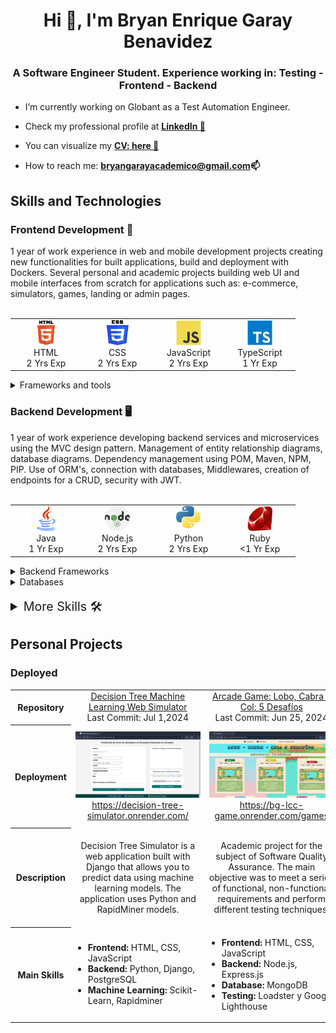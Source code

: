 <h1 align="center">Hi 👋, I'm Bryan Enrique Garay Benavidez</h1>
<h3 align="center">A Software Engineer Student. Experience working in: Testing - Frontend - Backend</h3>

- I’m currently working on Globant as a Test Automation Engineer.

- Check my professional profile at **<a href="https://www.linkedin.com/in/bg99astro/" target="_blank" rel="nofollow">LinkedIn 💼</a>**

- You can visualize my **<a href="https://www.canva.com/design/DAFsATEDU_4/RKKjNPBKEMcvp4DxJjnp9w/edit?utm_content=DAFsATEDU_4&utm_campaign=designshare&utm_medium=link2&utm_source=sharebutton" target="_blank" rel="nofollow">CV: here 📑 </a>**

- How to reach me: **bryangarayacademico@gmail.com📫** 

<h2 align="left">Skills and Technologies</h2>

<h3 align="left">Frontend Development 📱</h3>
1 year of work experience in web and mobile development projects creating new functionalities for built applications, build and deployment with Dockers. Several personal and academic projects building web UI and mobile interfaces from scratch for applications such as: e-commerce, simulators, games, landing or admin pages.
<br />
<br />
<table border-collapse="collapse">
  <tr>
    <td align="center" width="100">
      <span>
        <img src="./icons/html.svg" alt="html" width="40" height="40"/><br />
        HTML<br />
        2&nbsp;Yrs&nbsp;Exp
      </span>
    </td>
    <td align="center" width="100">
      <span>
        <img src="./icons/css.png" alt="css" width="40" height="40"/><br />
        CSS<br />
        2&nbsp;Yrs&nbsp;Exp
      </span>
    </td>
    <td align="center" width="100">
      <span>
        <img src="./icons/js.svg" alt="javascript" width="40" height="40"/><br />
        JavaScript<br />
        2&nbsp;Yrs&nbsp;Exp
      </span>
    </td>
    <td align="center" width="100">
      <span>
        <img src="./icons/ts.svg" alt="typescript" width="40" height="40"/><br />
        TypeScript<br />
        1&nbsp;Yr&nbsp;Exp
      </span>
    </td>
  </tr>
</table>

<details>
  <summary>Frameworks and tools</summary>
  <br />
  <table>
    <tr>
      <th>Web UI</th>
      <td align="center" width="100">
        <span>
          <img src="./icons/react.svg" alt="react" width="40" height="40"/><br />
          React<br />
          2&nbsp;Yrs&nbsp;Exp
        </span>
      </td>
      <td align="center" width="100">
        <span>
          <img src="./icons/angular.svg" alt="angular" width="40" height="40"/><br />
          Angular<br />
          1&nbsp;Yr&nbsp;Exp
        </span>
      </td>
      <td align="center" width="100">
        <span>
          <img src="./icons/next.svg" alt="nextjs" width="40" height="40"/><br />
          Next.js<br />
          1&nbsp;Yr&nbsp;Exp
        </span>
      </td>
      <td align="center" width="100">
        <span>
          <img src="./icons/tailwind.svg" alt="tailwind" width="40" height="40"/><br />
          TailwindCSS<br />
          1&nbsp;Yr&nbsp;Exp
        </span>
      </td>
      <td align="center" width="100">
        <span>
          <img src="./icons/vite.png" alt="vite" width="40" height="40"/><br />
          Vite<br />
          1&nbsp;Yr&nbsp;Exp
        </span>
      </td>
    </tr>
    <tr>
      <th>Mobile</th>
      <td align="center" width="100">
        <span>
          <img src="./icons/react-native.svg" alt="react native" width="40" height="40"/><br />
          React Native<br />
          1&nbsp;Yr&nbsp;Exp
        </span>
      </td>
      <td align="center" width="100">
        <span>
          <img src="./icons/ionic.png" alt="ionic" width="40" height="40"/><br />
          Ionic<br />
          1&nbsp;Yr&nbsp;Exp
        </span>
      </td>
      <td align="center" width="100">
        <span>
          <img src="./icons/android.png" alt="android" width="40" height="40"/><br />
          Android<br />
          1&nbsp;Yr&nbsp;Exp
        </span>
      </td>
      <td align="center" width="100">
        <span>
          <img src="./icons/android-studio.png" alt="android" width="40" height="40"/><br />
          Android Studio<br />
          1&nbsp;Yr&nbsp;Exp
        </span>
      </td>
      <td align="center" width="100">
        <span>
        </span>
      </td>
    </tr>
  </table>
</details>

<h3 align="left">Backend Development 🖥</h3>
1 year of work experience developing backend services and microservices using the MVC design pattern. Management of entity relationship diagrams, database diagrams. Dependency management using POM, Maven, NPM, PIP.  Use of ORM's, connection with databases, Middlewares, creation of endpoints for a CRUD, security with JWT.
<br />
<br />
<table>
  <tr>
    <td align="center" width="100">
      <span>
        <img src="./icons/java.png" alt="java" width="40" height="40"/><br />
        Java<br />
        1&nbsp;Yr&nbsp;Exp
      </span>
    </td>
    <td align="center" width="100">
      <span>
        <img src="./icons/node.png" alt="nodejs" width="40" height="40"/><br />
        Node.js<br />
        2&nbsp;Yrs&nbsp;Exp
      </span>
    </td>
    <td align="center" width="100">
      <span>
        <img src="./icons/python.png" alt="python" width="40" height="40"/><br />
        Python<br />
        2&nbsp;Yrs&nbsp;Exp
      </span>
    </td>
    <td align="center" width="100">
      <span>
        <img src="./icons/ruby.png" alt="ruby" width="40" height="40"/><br />
        Ruby<br />
        <1&nbsp;Yr&nbsp;Exp
      </span>
    </td>
  </tr>
</table>

<details>
  <summary>Backend Frameworks</summary>
  <br />
  <table>
    <tr>
      <td align="center" width="100">
        <span>
          <img src="./icons/spring.png" alt="spring boot" width="40" height="40"/><br />
          Spring Boot<br />
          1&nbsp;Yr&nbsp;Exp
        </span>
      </td>
      <td align="center" width="100">
        <span>
          <img src="./icons/express.png" alt="express" width="40" height="40"/><br />
          Express<br />
          1&nbsp;Yr&nbsp;Exp
        </span>
      </td>
      <td align="center" width="100">
        <span>
          <img src="./icons/nest.svg" alt="nestjs" width="40" height="40"/><br />
          Nest.js<br />
          1&nbsp;Yr&nbsp;Exp
        </span>
      </td>
      <td align="center" width="100">
        <span>
          <img src="./icons/django.png" alt="django" width="40" height="40"/><br />
          Django<br />
          1&nbsp;Yr&nbsp;Exp
        </span>
      </td>
      <td align="center" width="100">
        <span>
          <img src="./icons/rails.png" alt="rails" width="40" height="40"/><br />
          Rails<br />
          <1&nbsp;Yrs&nbsp;Exp
        </span>
      </td>
    </tr>
  </table>
</details>

<details>
  <summary>Databases</summary>
  <br />
  <table>
    <tr>
      <th>SQL</th>
      <td align="center" width="100"> 
        <span>
          <img src="./icons/mysql.png" alt="mysql" width="40" height="40"/><br />
          MySQL<br />
          2&nbsp;Yrs&nbsp;Exp
        </span>
      </td>
      <td align="center" width="100">
        <span>
          <img src="./icons/postgre.svg" alt="postgresql" width="40" height="40"/><br />
          PostgreSQL<br />
          2&nbsp;Yrs&nbsp;Exp
        </span>
      </td>
      <td align="center" width="100">
        <span>
          <img src="./icons/sqlite.png" alt="sqlite" width="40" height="40"/><br />
          SQLite<br />
          1&nbsp;Yr&nbsp;Exp
        </span>
      </td>
    </tr>
    <tr>
      <th>NoSQL</th>
      <td align="center" width="100">
        <span>
          <img src="./icons/mongo.svg" alt="mongodb" width="40" height="40"/><br />
          MongoDB<br />
          1&nbsp;Yr&nbsp;Exp
        </span>
      </td>
      <td align="center" width="100"> 
        <span>
          <img src="./icons/dynamodb.svg" alt="dynamodb" width="40" height="40"/><br />
          DynamoDB<br />
          <1&nbsp;Yr&nbsp;Exp
        </span>
      </td>
      <td>
        <span>
        </span>
      </td>
    </tr>
  </table>
</details>
<br />
<details>
  <summary style="font-size: 1.4em;">
    More Skills 🛠️
  </summary>
  <h3 align="left">Testing 🧪</h3>
  Working experience in unit testing, functional, End2End, load, performance, accessibility testing at Globant. Creation of testing frameworks using Selenium, Playwright or Cypress following POM pattern. Planning, Design and Execution of Test Cases. Bugs reporting. 
  <br />
  <br />
  <details>
    <summary>Tables of technologies</summary>
    <br />
    <table>
      <tr>
        <th>Test Runners</th>
        <td align="center" width="100">
          <span>
            <img src="./icons/testng.png" alt="testng" width="40" height="40"/><br />
            TestNG<br />
            <1&nbsp;Yr&nbsp;Exp
          </span>
        </td>
        <td align="center" width="100">
          <span>
            <img src="./icons/junit.png" alt="junit" width="40" height="40"/><br />
            JUnit<br />
            1&nbsp;Yrs&nbsp;Exp
          </span>
        </td>
        <td>
          <span>
          </span>
        </td>
      </tr>
      <tr>
        <th>Web</th>
        <td align="center" width="100">
          <span>
            <img src="./icons/selenium.png" alt="selenium" width="40" height="40"/><br />
            Selenium<br />
            1&nbsp;Yr&nbsp;Exp
          </span>
        </td>
        <td align="center" width="100">
          <span>
            <img src="./icons/cypress.png" alt="cypress" width="40" height="40"/><br />
            Cypress<br />
            1&nbsp;Yr&nbsp;Exp
          </span>
        </td>
        <td align="center" width="100">
          <span>
            <img src="./icons/playwright.png" alt="playwright" width="40" height="40"/><br />
            Playwright<br />
            <1&nbsp;Yr&nbsp;Exp
          </span>
        </td>
      </tr>
      <tr>
        <th>Mobile</th>
        <td align="center" width="100">
          <span>
            <img src="./icons/appium.png" alt="appium" width="40" height="40"/><br />
            Appium<br />
            <1&nbsp;Yr&nbsp;Exp
          </span>
        </td>
        <td>
          <span>
          </span>
        </td>
        <td>
          <span>
          </span>
        </td>
      </tr>
      <tr>
        <th>API</th>
        <td align="center" width="100">
          <span>
            <img src="./icons/postman.svg" alt="postman" width="40" height="40"/><br />
            Postman<br />
            2&nbsp;Yrs&nbsp;Exp
          </span>
        </td>
        <td>
          <span>
          </span>
        </td>
        <td>
          <span>
          </span>
        </td>
      </tr>
    </table>
  </details>

  <h3 align="left">Industry-Specific Skills 🤖</h3>
  Theoretical bases and practice with machine learning algorithms for classification and clustering prediction problems.  Assembly and connection of electronic circuits connected to the IoT using Arduino and ESP32 boards, use of libraries and sensors as well as communication protocols such as HTTP and MQTT.
  <br />
  <br />
  <details>
    <summary>Tables of technologies</summary>
    <br />
    <table>
      <tr>
        <th>Data Analysis - Machine Learning</th>
        <td align="center" width="100">
          <span>
            <img src="./icons/pandas.png" alt="pandas" width="40" height="40"/><br />
            Pandas<br />
            2&nbsp;Yrs&nbsp;Exp
          </span>
        </td>
        <td align="center" width="100">
          <span>
            <img src="./icons/numpy.png" alt="numpy" width="40" height="40"/><br />
            Numpy<br />
            2&nbsp;Yrs&nbsp;Exp
          </span>
        </td>
        <td align="center" width="100">
          <span>
            <img src="./icons/scikit-learn.svg" alt="scikit-learn" width="40" height="40"/><br />
            Scikit-learn<br />
            <1&nbsp;Yr&nbsp;Exp
          </span>
        </td>
        <td align="center" width="100">
          <span>
            <img src="./icons/tensorflow.svg" alt="tensorflow" width="40" height="40"/><br />
            TensorFlow<br />
            1&nbsp;Yr&nbsp;Exp
          </span>
        </td>
        <td align="center" width="100">
          <span>
            <img src="./icons/colab.svg" alt="colab" width="40" height="40"/><br />
            Colab<br />
            1&nbsp;Yr&nbsp;Exp
          </span>
        </td>
        <td align="center" width="100">
          <span>
            <img src="./icons/rapidminer.png" alt="Rapidminer" width="40" height="40"/><br />
            Rapidminer<br />
            1&nbsp;Yr&nbsp;Exp
          </span>
        </td>
      </tr>
      <tr>
        <th>Internet of Things</th>
        <td align="center" width="100">
          <span>
            <img src="./icons/cpp.png" alt="cpp" width="40" height="40"/><br />
            C++<br />
            1&nbsp;Yr&nbsp;Exp
          </span>
        </td>
        <td align="center" width="100">
          <span>
            <img src="./icons/micropython.png" alt="micropython" width="40" height="40"/><br />
            MicroPython<br />
            1&nbsp;Yr&nbsp;Exp
          </span>
        </td>
        <td align="center" width="100">
          <span>
            <img src="./icons/arduino.png" alt="arduino" width="40" height="40"/><br />
            Arduino<br />
            1&nbsp;Yr&nbsp;Exp
          </span>
        </td>
        <td align="center" width="100">
          <span>
            <img src="./icons/esp32.png" alt="esp32" width="40" height="40"/><br />
            ESP32<br />
            1&nbsp;Yr&nbsp;Exp
          </span>
        </td>
        <td align="center" width="100">
          <span>
            <img src="./icons/ubidots.png" alt="ubidots" width="40" height="40"/><br />
            Ubidots<br />
            1&nbsp;Yr&nbsp;Exp
          </span>
        </td>
        <td align="center" width="100">
          <span>
          </span>
        </td>     
      </tr>
    </table>
  </details>

  <h3 align="left">Project Management 🗂️</h3>
  Accustomed to using version control systems, especially Git and Github. Some experience with deploying applications on production servers using Dockers and Nginx. Deployment of academic projects with Vercel, Netlify and Render. Experience in managing tasks on Agile boards following Scrum with Sprints or Kanban. Documentation with Confluence and Test Case Repository Management with XRay in Jira.
  <br />
  <br />
  <details>
    <summary>Tools and Technologies</summary>
    <br />
    <table>
      <tr>
        <th>Version Control System</th>
        <td align="center" width="100">
          <span>
            <img src="./icons/git.png" alt="git" width="40" height="40"/><br />
            Git<br />
            3&nbsp;Yrs&nbsp;Exp
          </span>
        </td>
        <td align="center" width="100">
          <span>
            <img src="./icons/github.jpg" alt="github" width="40" height="40"/><br />
            GitHub<br />
            3&nbsp;Yrs&nbsp;Exp
          </span>
        </td>
        <td align="center" width="100">
          <span>
            <img src="./icons/gitlab.webp" alt="gitlab" width="40" height="40"/><br />
            GitLab<br />
            1&nbsp;Yr&nbsp;Exp
          </span>
        </td>
        <td align="center" width="100">
          <span>
            <img src="./icons/bitbucket.webp" alt="bitbucket" width="40" height="40"/><br />
            Bitbucket<br />
            <1&nbsp;Yr&nbsp;Exp
          </span>
        </td>
      </tr>
      <tr>
        <th>CI/CD</th>
        <td align="center" width="100">
          <span>
            <img src="./icons/docker.png" alt="docker" width="40" height="40"/><br />
            Docker<br />
            1&nbsp;Yr&nbsp;Exp
          </span>
        </td>
        <td align="center" width="100">
          <span>
            <img src="./icons/jenkins.svg" alt="jenkins" width="40" height="40"/><br />
            Jenkins<br />
            <1&nbsp;Yr&nbsp;Exp
          </span>
        </td>
        <td align="center" width="100">
          <span>
            <img src="./icons/nginx.svg" alt="nginx" width="40" height="40"/><br />
            Nginx<br />
            <1&nbsp;Yr&nbsp;Exp
          </span>
        </td>
        <td align="center" width="100">
          <span>
          </span>
        </td>      
      </tr>
      <tr>
        <th>Project Management</th>
        <td align="center" width="100">
          <span>
            <img src="./icons/jira.svg" alt="jira" width="40" height="40"/><br />
            Jira<br />
            1&nbsp;Yr&nbsp;Exp
          </span>
        </td>
        <td align="center" width="100">
          <span>
            <img src="./icons/xray.png" alt="xray" width="40" height="40"/><br />
            XRay<br />
            1&nbsp;Yr&nbsp;Exp<br />
          </span>
        </td>
        <td align="center" width="100">
          <span>
            <img src="./icons/confluence.png" alt="confluence" width="40" height="40"/><br />
            Confluence<br />
            1&nbsp;Yr&nbsp;Exp
          </span>
        </td>
        <td align="center" width="100">
          <span>
            <img src="./icons/slack.png" alt="slack" width="40" height="40"/><br />
            Slack<br />
            1&nbsp;Yrs&nbsp;Exp
          </span>
        </td>
      </tr>
    </table>
  </details>
</details>

<h2 align="left">Personal Projects</h2>
<h3 align="left">Deployed</h3>
<table>
  <tr>
    <th>
      Repository
    </th>
    <td align="center">
      <a href="https://github.com/BryanGaray99/ML-Predicci-n-de-Nivel-de-Afectados-en-Desastres-Naturales" target="_blank" rel="nofollow">
        Decision Tree Machine Learning Web Simulator
      </a> <br />
      <span>Last&nbsp;Commit:&nbsp;Jul&nbsp;1,2024</span>
    </td>
    <td align="center">
      <a href="https://github.com/BryanGaray99/lobo-cabra-col-5-deafios" target="_blank" rel="nofollow">
        Arcade Game: Lobo, Cabra y Col: 5 Desafíos
      </a> <br />
      <span>Last&nbsp;Commit:&nbsp;Jun&nbsp;25,&nbsp;2024</span>
    </td>
    <td align="center">
      <a href="https://github.com/BryanGaray99/Astro-Place-e-commerce" target="_blank" rel="nofollow">
        Astro Place mock e-commerce
      </a> <br />
      <span>Last&nbsp;Commit:&nbsp;Feb&nbsp;15,&nbsp;2024</span>
    </td>
    <td align="center">
      <a href="https://github.com/BryanGaray99/astro-place-express-postgres-jwt" target="_blank" rel="nofollow">
        Astro Place Express Backend
      </a> <br />
      <span>Last&nbsp;Commit:&nbsp;Sep&nbsp;16,&nbsp;2023</span>
    </td>
    <td align="center">
      <a href="https://github.com/BryanGaray99/next-react-shop-admin" target="_blank" rel="nofollow">
        Astro Place Shop
      </a> <br />
      <span>Last&nbsp;Commit:&nbsp;Aug&nbsp;14,&nbsp;2023</span>
    </td>
    <td align="center">
      <a href="https://github.com/BryanGaray99/TODO-Machine-with-React" target="_blank" rel="nofollow">
        TODO Machine
      </a> <br />
      <span>Last&nbsp;Commit:&nbsp;Jun&nbsp;28,&nbsp;2023</span>
    </td>
  </tr>
    <tr>
    <th style="width: 150px;">
      Deployment
    </th>
    <td align="center">
      <div style="width: 200px;">
        <a href="https://decision-tree-simulator.onrender.com/" target="_blank" rel="nofollow">
          <img src="./proyectos/simulador-decision-tree.png" alt="decision-tree" />
          https://decision-tree-simulator.onrender.com/
        </a>
      </div>
    </td>
    <td align="center">
      <div style="width: 200px;">
        <a href="https://bg-lcc-game.onrender.com/games" target="_blank" rel="nofollow">
          <img src="./proyectos/lcc-juego.png" alt="lcc-juego" />
          https://bg-lcc-game.onrender.com/games
        </a>
      </div>
    </td>
    <td align="center">
      <div style="width: 200px;">
        <a href="https://astro-place-b.netlify.app/" target="_blank" rel="nofollow">
          <img src="./proyectos/astroplace-desktop.png" alt="astroplace" />
          https://astro-place-b.netlify.app/
        </a>
      </div>
    </td>
    <td align="center">
      <div style="width: 200px;">
        <a href="https://astro-place-express-backend.onrender.com/" target="_blank" rel="nofollow">
          <img src="./proyectos/astroplace-backend.png" alt="astroplace-express" />
          https://astro-place-express-backend.onrender.com/
        </a>
      </div>
    </td>
    <td align="center">
      <div style="width: 200px;">
        <a href="https://astro-place-admin-bg.vercel.app/" target="_blank" rel="nofollow">
          <img src="./proyectos/astroplace-admin.png" alt="astroplace-admin" />
          https://astro-place-admin-bg.vercel.app/
        </a>
      </div>
    </td>
    <td align="center">
      <div style="width: 200px;">
        <a href="https://bryangaray99.github.io/TODO-Machine-with-React/" target="_blank" rel="nofollow">
          <img src="./proyectos/todo-machine.png" alt="todo-machine" />
          https://bryangaray99.github.io/TODO-Machine-with-React/
        </a>
      </div>
    </td>
  </tr>
  <tr>
    <th>
      Description
    </th>
    <td align="center">
      <span>
        Decision Tree Simulator is a web application built with Django that allows you to predict data using machine learning models. The application uses Python and RapidMiner models.
      </span>
    </td>
    <td align="center">
      <span>
        Academic project for the subject of Software Quality Assurance. The main objective was to meet a series of functional, non-functional requirements and perform different testing techniques.
      </span>
    </td>
    <td align="center">
      <span>
        Project of the "React.js con Vite.js y Tailwind CSS" course from Platzi. The goal was to put into practice web development skills and create an interactive, responsive, mock e-commerce.
      </span>
    </td>
    <td align="center">
      <span>
        This project showcases essential backend practices, including Sequelize ORM for PostgreSQL, schema validation and error handling. Security with Passport.js, JWT, role-based authorization, and password recovery via Nodemailer.
      </span>
    </td>
    <td align="center">
      <span>
        This is the final project of the Professional Course of Next.js from Platzi. My goal with the course was to improve my skills with the JavaScript ecosystem, exploring professional ways of working with the Next.js framework.
      </span>
    </td>
    <td align="center">
      <span>
        This project is built based on what was learned in the React.js course, having functionalities to create tasks and implementing hooks like useState, useEffect, creation of components, manipulation of the DOM, among others, is used.
      </span>
    </td>
  </tr>
  <tr>
    <th>
      Main Skills
    </th>
    <td align="left">
      <span>
        <ul style="list-style-type: disc; padding-left: 20px; text-align: left;">
          <li><strong>Frontend:</strong> HTML, CSS, JavaScript</li>
          <li><strong>Backend:</strong> Python, Django, PostgreSQL
          <li><strong>Machine Learning:</strong> Scikit-Learn,  Rapidminer</li>
        </ul>
      </span>
    </td>
    <td align="left">
      <span>
        <ul style="list-style-type: disc; padding-left: 20px;">
          <li><strong>Frontend:</strong> HTML, CSS, JavaScript</li>
          <li><strong>Backend:</strong> Node.js, Express.js</li>
          <li><strong>Database:</strong> MongoDB</li>
          <li><strong>Testing:</strong> Loadster y Google Lighthouse</li>
        </ul>
      </span>
    </td>
    <td align="left">
      <span>
        <ul style="list-style-type: disc; padding-left: 20px;">
          <li><strong>Frontend:</strong> React.js, Vite.js, TailwindCSS</li>
          <li><strong>React Hooks:</strong> useState, useContext, useEffect</li>
          <li><strong>Deployment:</strong> Netlify</li>
        </ul>
      </span>
    </td>
    <td align="left">
      <span>
        <ul style="list-style-type: disc; padding-left: 20px; text-align: left;">
          <li><strong>Backend:</strong> Node.js, Express.js</li>
          <li><strong>Libraries:</strong> Sequelize, Joi, Boom, Passport.js, JWT, Nodemailer</li>
          <li><strong>Database:</strong> PostgreSQL</li>
        </ul>
      </span>
    </td>
    <td align="left">
      <span>
        <ul style="list-style-type: disc; padding-left: 20px;">
          <li><strong>Frontend:</strong> React.js, Next.js, TailwindCSS</li>
          <li><strong>Deployment:</strong> Vercel</li>
          <li><strong>Consume of APIs:</strong> Prettier, esLint</li>
        </ul>
      </span>
    </td>
    <td align="left">
      <span>
        <ul style="list-style-type: disc; padding-left: 20px;">
          <li><strong>Frontend:</strong> React, hooks, jsx</li>
          <li><strong>Deployment:</strong> GitHub Pages</li>
        </ul>
      </span>
    </td>
  </tr>
</table>
